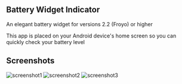 ## Battery Widget Indicator

An elegant battery widget for versions 2.2 (Froyo) or higher

This app is placed on your Android device's home screen so you can quickly check your battery level


## Screenshots

![screenshot1](http://ubuntuone.com/6xMhvFMa6sqq4E7O6dX6RR)
![screenshot2](http://ubuntuone.com/6DPo9RZHQuHitoP7CSVGK6)
![screenshot3](http://ubuntuone.com/7WJsiPLqmmKGN7dJBVo4TJ)
